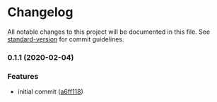 # Changelog

All notable changes to this project will be documented in this file. See [standard-version](https://github.com/conventional-changelog/standard-version) for commit guidelines.

### 0.1.1 (2020-02-04)

### Features

- initial commit ([a6ff118](https://github.com/ChopChopOrg/tky/commit/a6ff118e53f85bb52d85a70f3c68dd8d297d541d))

